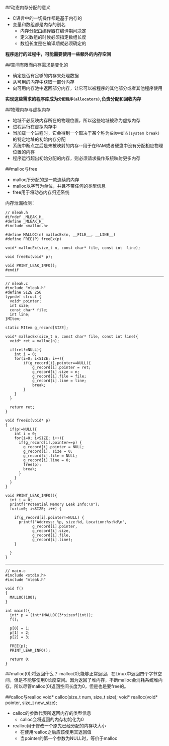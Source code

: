 ##动态内存分配的意义
* C语言中的一切操作都是基于内存的
* 变量和数组都是内存的别名
  * 内存分配由编译器在编译期间决定
  * 定义数组的时候必须指定数组长度
  * 数组长度是在编译期就必须确定的  
 
__程序运行的过程中，可能需要使用一些额外的内存空间__

##空间有限而内存需求是变化的
* 确定是否有足够的内存来处理数据
* 从可用的内存中获取一部分内存
* 向可用内存池中返回部分内存，让它可以被程序的其他部分或者其他程序使用

__实现这些需求的程序库成为`分配程序(allocators)`,负责分配和回收内存__


##物理内存与虚拟内存
* 地址不必反映内存所在的物理位置，所以这些地址被称为虚拟内存
* 进程运行在虚拟内存中
* 当加载一个进程时，它会得到一个取决于某个称为`系统中断点(system break)`的特定地址的初始内存分配
* 系统中断点之后是未被映射的内存--用于在RAM或者硬盘中没有分配相应物理位置的内存
* 程序运行超出初始分配的内存，则必须请求操作系统映射更多内存


##malloc与free
* malloc所分配的是一款连续的内存
* malloc以字节为单位，并且不带任何的类型信息
* free用于将动态内存归还系统


内存泄漏检测：
    
    // mleak.h
    #ifndef _MLEAK_H_
    #define _MLEAK_H_
    #include <malloc.h>
    
    #define MALLOC(n) mallocEx(n, __FILE__, __LINE__)
    #define FREE(P) freeEx(p)
    
    void* mallocEx(size_t n, const char* file, const int  line);
    
    void freeEx(void* p);
    
    void PRINT_LEAK_INFO();
    #endif

----
    // mleak.c
    #include "mleak.h"
    #define SIZE 256
    typedef struct {
      void* pointer;
      int size;
      const char* file;
      int line;
    }MItem;
    
    static MItem g_record[SIZE];
    
    void* mallocEx(size_t n, const char* file, const int line){
      void* ret = malloc(n);
    
      if(ret!=NULL){
      	int i = 0;
      	for(i=0; i<SIZE; i++){
      		if(g_record[i].pointer==NULL){
      			g_record[i].pointer = ret;
      			g_record[i].size = n;
      			g_record[i].file = file;
      			g_record[i].line = line;
      			break;
      		}
      	}
      }
    
      return ret;
    }
    
    void freeEx(void* p)
    {
      if(p!=NULL){
        int i = 0;
      	for(i=0; i<SIZE; i++){
      	  if(g_record[i].pointer==p) {
      	    g_record[i].pointer = NULL;
      		g_record[i]. size = 0;
      		g_record[i].file = NULL;
      		g_record[i].line = 0;
      		free(p);
      		break;
      	  }
      	}
      }
    }
    
    void PRINT_LEAK_INFO(){
      int i = 0;
      printf("Potential Memory Leak Info:\n");
      for(i=0; i<SIZE; i++) { 

        if(g_record[i].pointer!=NULL) {
      	  printf("Address: %p, size:%d, Location:%s:%d\n", 
      			g_record[i].pointer, 
      			g_record[i].size, 
      			g_record[i].file,
      			g_record[i].line);
      	}

      }
    }

---
    // main.c
    #include <stdio.h>
    #include "mleak.h"
    
    void f()
    {
      MALLOC(100);
    }
    
    int main(){
      int* p = (int*)MALLOC(3*sizeof(int));
      f();
    
      p[0] = 1;
      p[1] = 2;
      p[2] = 3;
    
      FREE(p);
      PRINT_LEAK_INFO();
    
      return 0;
    }




##malloc(0);将返回什么？
malloc(0);能够正常返回，在Linux中返回四个字节空间，但是不能够使用0长度空间。因为返回了堆内存，不断malloc会消耗系统堆内存，所以尽管malloc(0)返回空间长度为0，但是也是要free的。


##calloc与realloc
    void* calloc(size_t num, size_t size);
    void* realloc(void* pointer, size_t new_size);
* calloc的参数代表所返回内存的类型信息
  * calloc会将返回的内存初始化为0
* realloc用于修改一个原先已经分配的内存块大小
  * 在使用realloc之后应该使用其返回值
  * 当pointer的第一个参数为NULL时，等价于malloc
  
